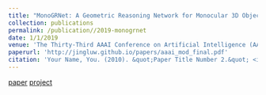 ```yaml
---
title: "MonoGRNet: A Geometric Reasoning Network for Monocular 3D Object Localization"
collection: publications
permalink: /publication//2019-monogrnet
date: 1/1/2019
venue: 'The Thirty-Third AAAI Conference on Artificial Intelligence (AAAI-19)'
paperurl: 'http://jingluw.github.io/papers/aaai_mod_final.pdf'
citation: 'Your Name, You. (2010). &quot;Paper Title Number 2.&quot; <i>Journal 1</i>. 1(2).'
---
```


<a href='http://jingluw.github.io/papers/aaai_mod_final.pdf'>paper</a>
<a href='http://jingluw.github.io/projects/monogrnet'>project</a>

<!-- Recommended citation: Your Name, You. (2010). "Paper Title Number 2." <i>Journal 1</i>. 1(2). -->